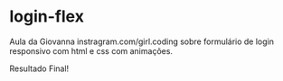 # login-flex
Aula da Giovanna instragram.com/girl.coding  sobre formulário de login responsivo com html e css com animações.

Resultado Final!

